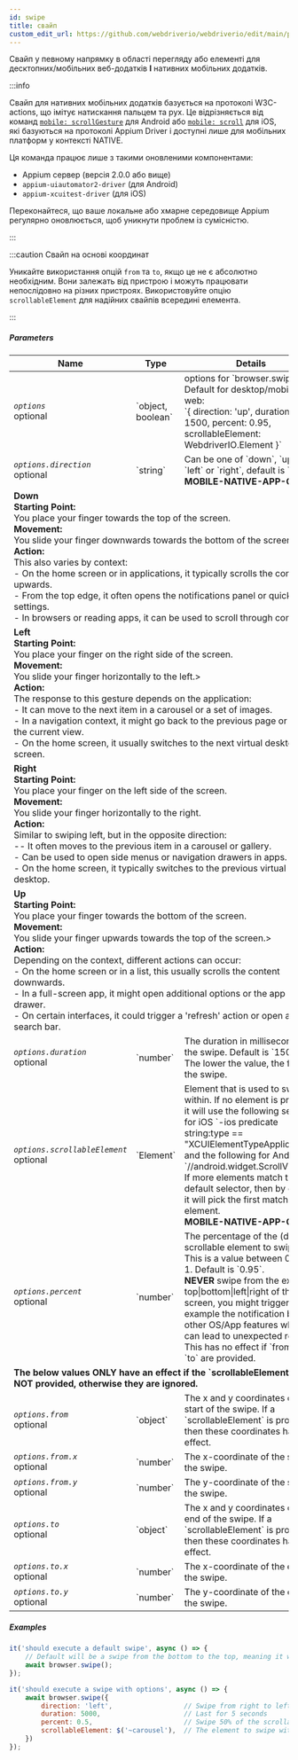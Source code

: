 ```yaml
---
id: swipe
title: свайп
custom_edit_url: https://github.com/webdriverio/webdriverio/edit/main/packages/webdriverio/src/commands/mobile/swipe.ts
---
```


Свайп у певному напрямку в області перегляду або елементі для десктопних/мобільних веб-додатків <strong>І</strong> нативних мобільних додатків.

:::info

Свайп для нативних мобільних додатків базується на протоколі W3C-actions, що імітує натискання пальцем та рух.
Це відрізняється від команд [`mobile: scrollGesture`](https://github.com/appium/appium-uiautomator2-driver/blob/master/docs/android-mobile-gestures.md#mobile-scrollgesture) для Android
або [`mobile: scroll`](https://appium.github.io/appium-xcuitest-driver/latest/reference/execute-methods/#mobile-scroll) для iOS, які базуються на протоколі Appium Driver і доступні
лише для мобільних платформ у контексті NATIVE.

Ця команда працює лише з такими оновленими компонентами:
 - Appium сервер (версія 2.0.0 або вище)
 - `appium-uiautomator2-driver` (для Android)
 - `appium-xcuitest-driver` (для iOS)

Переконайтеся, що ваше локальне або хмарне середовище Appium регулярно оновлюється, щоб уникнути проблем із сумісністю.

:::

:::caution Свайп на основі координат

Уникайте використання опцій `from` та `to`, якщо це не є абсолютно необхідним. Вони залежать від пристрою і можуть працювати непослідовно на різних пристроях.
Використовуйте опцію `scrollableElement` для надійних свайпів всередині елемента.

:::

##### Parameters

<table>
  <thead>
    <tr>
      <th>Name</th><th>Type</th><th>Details</th>
    </tr>
  </thead>
  <tbody>
    <tr>
      <td><code><var>options</var></code><br /><span className="label labelWarning">optional</span></td>
      <td>`object, boolean`</td>
      <td>options for `browser.swipe()`. Default for desktop/mobile web: <br/> `{ direction: 'up', duration: 1500, percent: 0.95, scrollableElement: WebdriverIO.Element }`</td>
    </tr>
    <tr>
      <td><code><var>options.direction</var></code><br /><span className="label labelWarning">optional</span></td>
      <td>`string`</td>
      <td>Can be one of `down`, `up`, `left` or `right`, default is `up`. <br /><strong>MOBILE-NATIVE-APP-ONLY</strong></td>
    </tr>
    <tr>
                      <td colspan="3"><strong>Down</strong><br /><strong>Starting Point:</strong><br/>You place your finger towards the top of the screen.<br/><strong>Movement:</strong><br/>You slide your finger downwards towards the bottom of the screen.<br/><strong>Action:</strong><br/>This also varies by context:<br />- On the home screen or in applications, it typically scrolls the content upwards.<br />- From the top edge, it often opens the notifications panel or quick settings.<br />- In browsers or reading apps, it can be used to scroll through content.</td>
            </tr>
    <tr>
                      <td colspan="3"><strong>Left</strong><br /><strong>Starting Point:</strong><br/>You place your finger on the right side of the screen.<br/><strong>Movement:</strong><br/>You slide your finger horizontally to the left.><br/><strong>Action:</strong><br/>The response to this gesture depends on the application:<br />- It can move to the next item in a carousel or a set of images.<br />- In a navigation context, it might go back to the previous page or close the current view.<br />- On the home screen, it usually switches to the next virtual desktop or screen.</td>
            </tr>
    <tr>
                      <td colspan="3"><strong>Right</strong><br /><strong>Starting Point:</strong><br/>You place your finger on the left side of the screen.<br/><strong>Movement:</strong><br/>You slide your finger horizontally to the right.<br/><strong>Action:</strong><br/>Similar to swiping left, but in the opposite direction:<br />-- It often moves to the previous item in a carousel or gallery.<br />- Can be used to open side menus or navigation drawers in apps.<br />- On the home screen, it typically switches to the previous virtual desktop.</td>
            </tr>
    <tr>
                      <td colspan="3"><strong>Up</strong><br /><strong>Starting Point:</strong><br/>You place your finger towards the bottom of the screen.<br/><strong>Movement:</strong><br/>You slide your finger upwards towards the top of the screen.><br/><strong>Action:</strong><br/>Depending on the context, different actions can occur:<br />- On the home screen or in a list, this usually scrolls the content downwards.<br />- In a full-screen app, it might open additional options or the app drawer.<br />- On certain interfaces, it could trigger a 'refresh' action or open a search bar.</td>
            </tr>
    <tr>
      <td><code><var>options.duration</var></code><br /><span className="label labelWarning">optional</span></td>
      <td>`number`</td>
      <td>The duration in milliseconds for the swipe. Default is `1500` ms. The lower the value, the faster the swipe.</td>
    </tr>
    <tr>
      <td><code><var>options.scrollableElement</var></code><br /><span className="label labelWarning">optional</span></td>
      <td>`Element`</td>
      <td>Element that is used to swipe within. If no element is provided it will use the following selector for iOS `-ios predicate string:type == "XCUIElementTypeApplication"` and the following for Android `//android.widget.ScrollView'`. If more elements match the default selector, then by default it will pick the first matching element. <br /> <strong>MOBILE-NATIVE-APP-ONLY</strong></td>
    </tr>
    <tr>
      <td><code><var>options.percent</var></code><br /><span className="label labelWarning">optional</span></td>
      <td>`number`</td>
      <td>The percentage of the (default) scrollable element to swipe. This is a value between 0 and 1. Default is `0.95`.<br /><strong>NEVER</strong> swipe from the exact top|bottom|left|right of the screen, you might trigger for example the notification bar or other OS/App features which can lead to unexpected results.<br />This has no effect if `from` and `to` are provided.</td>
    </tr>
    <tr>
              <td colspan="3"><strong>The below values <strong>ONLY</strong> have an effect if the `scrollableElement` is <strong>NOT</strong> provided, otherwise they are ignored.</strong></td>
            </tr>
    <tr>
      <td><code><var>options.from</var></code><br /><span className="label labelWarning">optional</span></td>
      <td>`object`</td>
      <td>The x and y coordinates of the start of the swipe. If a `scrollableElement` is provided, then these coordinates have no effect.</td>
    </tr>
    <tr>
      <td><code><var>options.from.x</var></code><br /><span className="label labelWarning">optional</span></td>
      <td>`number`</td>
      <td>The x-coordinate of the start of the swipe.</td>
    </tr>
    <tr>
      <td><code><var>options.from.y</var></code><br /><span className="label labelWarning">optional</span></td>
      <td>`number`</td>
      <td>The y-coordinate of the start of the swipe.</td>
    </tr>
    <tr>
      <td><code><var>options.to</var></code><br /><span className="label labelWarning">optional</span></td>
      <td>`object`</td>
      <td>The x and y coordinates of the end of the swipe. If a `scrollableElement` is provided, then these coordinates have no effect.</td>
    </tr>
    <tr>
      <td><code><var>options.to.x</var></code><br /><span className="label labelWarning">optional</span></td>
      <td>`number`</td>
      <td>The x-coordinate of the end of the swipe.</td>
    </tr>
    <tr>
      <td><code><var>options.to.y</var></code><br /><span className="label labelWarning">optional</span></td>
      <td>`number`</td>
      <td>The y-coordinate of the end of the swipe.</td>
    </tr>
  </tbody>
</table>

##### Examples

```js title="swipe.js"
it('should execute a default swipe', async () => {
    // Default will be a swipe from the bottom to the top, meaning it will swipe UP
    await browser.swipe();
});

```

```js title="swipe.with.options.js"
it('should execute a swipe with options', async () => {
    await browser.swipe({
        direction: 'left',                  // Swipe from right to left
        duration: 5000,                     // Last for 5 seconds
        percent: 0.5,                       // Swipe 50% of the scrollableElement
        scrollableElement: $('~carousel'),  // The element to swipe within
    })
});
```